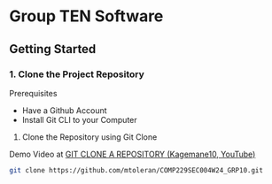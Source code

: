 # Group TEN Software

## Getting Started
### 1. Clone the Project Repository
Prerequisites
- Have a Github Account
- Install Git CLI to your Computer

1. Clone the Repository using Git Clone

Demo Video at <a href="https://www.youtube.com/watch?v=TqVYNhg7TPE">GIT CLONE A REPOSITORY (Kagemane10, YouTube)</a>

   ```sh
   git clone https://github.com/mtoleran/COMP229SEC004W24_GRP10.git
   ```
